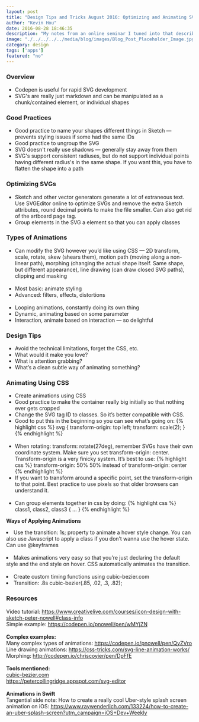 ```yaml
---
layout: post
title: "Design Tips and Tricks August 2016: Optimizing and Animating SVG Images"
author: "Kevin Hou"
date: 2016-08-28 18:46:35
description: "My notes from an online seminar I tuned into that describes how to create and animate SVG images."
image: "./../../../../media/blog/images/Blog_Post_Placeholder_Image.jpg"
category: design
tags: ['apps']
featured: "no"
---
```

<h3 class="post-subheader">Overview</h3>
<ul>
  <li>Codepen is useful for rapid SVG development</li>
  <li>SVG's are really just markdown and can be manipulated as a chunk/contained element, or individual shapes</li>
</ul>

<h3 class="post-subheader">Good Practices</h3>
<ul>
  <li>Good practice to name your shapes different things in Sketch — prevents styling issues if some had the same IDs</li>
  <li>Good practice to ungroup the SVG</li>
  <li>SVG doesn't really use shadows — generally stay away from them</li>
  <li>SVG's support consistent radiuses, but do not support individual points having different radius's in the same shape. If you want this, you have to flatten the shape into a path</li>
</ul>

<h3 class="post-subheader">Optimizing SVGs</h3>
<ul>
  <li>Sketch and other vector generators generate a lot of extraneous text. Use SVGEditor online to optimize SVGs and remove the extra Sketch attributes, round decimal points to make the file smaller. Can also get rid of the artboard page tag.</li>
  <li>Group elements in the SVG a <g> element so that you can apply classes</li>
</ul>

<h3 class="post-subheader">Types of Animations</h3>
<ul>
  <li>Can modify the SVG however you’d like using CSS — 2D transform, scale, rotate, skew (shears them), motion path (moving along a non-linear path), morphing (changing the actual shape itself. Same shape, but different appearance), line drawing (can draw closed SVG paths), clipping and masking</li>
  <br>
  <li>Most basic: animate styling</li>
  <li>Advanced: filters, effects, distortions</li>
  <br>
  <li>Looping animations, constantly doing its own thing</li>
  <li>Dynamic, animating based on some parameter</li>
  <li>Interaction, animate based on interaction — so delightful</li>
</ul>

<h3 class="post-subheader">Design Tips</h3>
<ul>
  <li>Avoid the technical limitations, forget the CSS, etc.</li>
  <li>What would it make you love?</li>
  <li>What is attention grabbing?</li>
  <li>What’s a clean subtle way of animating something?</li>
</ul>

<h3 class="post-subheader">Animating Using CSS</h3>
<ul>
  <li>Create animations using CSS</li>
  <li>Good practice to make the container really big initially so that nothing ever gets cropped</li>
  <li>Change the SVG tag ID to classes. So it’s better compatible with CSS.</li>
  <li>Good to put this in the beginning so you can see what’s going on:
    {% highlight css %}
    svg {
      transform-origin: top left;
      transform: scale(2);
    }
    {% endhighlight %}
  </li>
  <br>
  <li>When rotating: transform: rotate(27deg), remember SVGs have their own coordinate system. Make sure you set transform-origin: center. Transform-origin is a very finicky system. It’s best to use:
    {% highlight css %}
    transform-origin: 50% 50% instead of transform-origin: center
    {% endhighlight %}
  </li>
  <li>If you want to transform around a specific point, set the transform-origin to that point. Best practice to use pixels so that older browsers can understand it.</li>
  <br>
  <li>Can group elements together in css by doing:
    {% highlight css %}
      class1, class2, class3 {
        ...
      }
    {% endhighlight %}
  </li>
</ul>

<b>Ways of Applying Animations</b>
<li>Use the transition: 1s; property to animate a hover style change. You can also use Javascript to apply a class if you don’t wanna use the hover state. Can use @keyframes</li>
<br>
<li>Makes animations very easy so that you’re just declaring the default style and the end style on hover. CSS automatically animates the transition.</li>
<br>
<li>Create custom timing functions using cubic-bezier.com</li>
<li>Transition: .8s cubic-bezier(.85, .02, .3, .82);</li>

<h3 class="post-subheader">Resources</h3>
Video tutorial: <a href="https://www.creativelive.com/courses/icon-design-with-sketch-peter-nowell#class-info" target="_blank">https://www.creativelive.com/courses/icon-design-with-sketch-peter-nowell#class-info</a><br>
Simple example: <a href="https://codepen.io/pnowell/pen/wMYjZN" target="_blank">https://codepen.io/pnowell/pen/wMYjZN</a><br>
<br>
<b>Complex examples:</b><br>
Many complex types of animations: <a href="https://codepen.io/pnowell/pen/QyZVro" target="_blank">https://codepen.io/pnowell/pen/QyZVro</a><br>
Line drawing animations: <a href="https://css-tricks.com/svg-line-animation-works/" target="_blank">https://css-tricks.com/svg-line-animation-works/</a><br>
Morphing: <a href="http://codepen.io/chriscoyier/pen/DpFfE" target="_blank">http://codepen.io/chriscoyier/pen/DpFfE</a><br>
<br>
<b>Tools mentioned:</b><br>
<a href="cubic-bezier.com" target="_blank">cubic-bezier.com</a><br>
<a href="https://petercollingridge.appspot.com/svg-editor" target="_blank">https://petercollingridge.appspot.com/svg-editor</a><br>
<br>
<b>Animations in Swift</b><br>
Tangential side note: How to create a really cool Uber-style splash screen animation on iOS: <a href="https://www.raywenderlich.com/133224/how-to-create-an-uber-splash-screen?utm_campaign=iOS+Dev+Weekly" target="_blank">https://www.raywenderlich.com/133224/how-to-create-an-uber-splash-screen?utm_campaign=iOS+Dev+Weekly</a>
